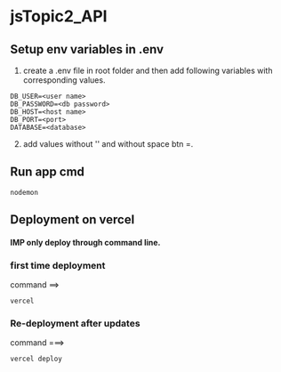 # jsTopic2_API

## Setup env variables in .env

1. create a .env file in root folder and then add following variables with corresponding values.

```
DB_USER=<user name>
DB_PASSWORD=<db password>
DB_HOST=<host name>
DB_PORT=<port>
DATABASE=<database>
```

2. add values without '' and without space btn =.

## Run app cmd

```
nodemon
```

## Deployment on vercel

#### IMP only deploy through command line.

### first time deployment

command ==>

```
vercel
```

### Re-deployment after updates

command ===>

```
vercel deploy
```
